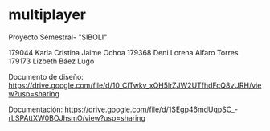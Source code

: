 # multiplayer
Proyecto Semestral- "SIBOLI"

179044 Karla Cristina Jaime Ochoa
179368 Deni Lorena Alfaro Torres
179173 Lizbeth Báez Lugo


Documento de diseño:
https://drive.google.com/file/d/10_ClTwkv_xQH5lrZJW2UTfhdFcQ8vURH/view?usp=sharing

Documentación:
https://drive.google.com/file/d/1SEgp46mdUqpSC_-rLSPAttXW0BOJhsmO/view?usp=sharing